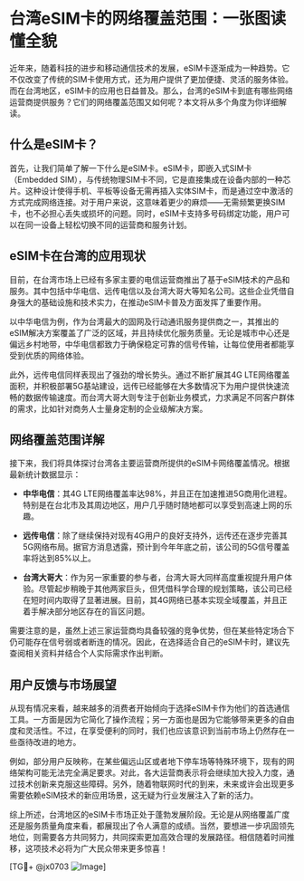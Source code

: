 # 台湾eSIM卡的网络覆盖范围：一张图读懂全貌

近年来，随着科技的进步和移动通信技术的发展，eSIM卡逐渐成为一种趋势。它不仅改变了传统的SIM卡使用方式，还为用户提供了更加便捷、灵活的服务体验。而在台湾地区，eSIM卡的应用也日益普及。那么，台湾的eSIM卡到底有哪些网络运营商提供服务？它们的网络覆盖范围又如何呢？本文将从多个角度为你详细解读。

## 什么是eSIM卡？

首先，让我们简单了解一下什么是eSIM卡。eSIM卡，即嵌入式SIM卡（Embedded SIM），与传统物理SIM卡不同，它是直接集成在设备内部的一种芯片。这种设计使得手机、平板等设备无需再插入实体SIM卡，而是通过空中激活的方式完成网络连接。对于用户来说，这意味着更少的麻烦——无需频繁更换SIM卡，也不必担心丢失或损坏的问题。同时，eSIM卡支持多号码绑定功能，用户可以在同一设备上轻松切换不同的运营商和服务计划。

## eSIM卡在台湾的应用现状

目前，在台湾市场上已经有多家主要的电信运营商推出了基于eSIM技术的产品和服务。其中包括中华电信、远传电信以及台湾大哥大等知名公司。这些企业凭借自身强大的基础设施和技术实力，在推动eSIM卡普及方面发挥了重要作用。

以中华电信为例，作为台湾最大的固网及行动通讯服务提供商之一，其推出的eSIM解决方案覆盖了广泛的区域，并且持续优化服务质量。无论是城市中心还是偏远乡村地带，中华电信都致力于确保稳定可靠的信号传输，让每位使用者都能享受到优质的网络体验。

此外，远传电信同样表现出了强劲的增长势头。通过不断扩展其4G LTE网络覆盖面积，并积极部署5G基站建设，远传已经能够在大多数情况下为用户提供快速流畅的数据传输速度。而台湾大哥大则专注于创新业务模式，力求满足不同客户群体的需求，比如针对商务人士量身定制的企业级解决方案。

## 网络覆盖范围详解

接下来，我们将具体探讨台湾各主要运营商所提供的eSIM卡网络覆盖情况。根据最新统计数据显示：

- **中华电信**：其4G LTE网络覆盖率达98%，并且正在加速推进5G商用化进程。特别是在台北市及其周边地区，用户几乎随时随地都可以享受到高速上网的乐趣。
  
- **远传电信**：除了继续保持对现有4G用户的良好支持外，远传还在逐步完善其5G网络布局。据官方消息透露，预计到今年年底之前，该公司的5G信号覆盖率将达到85%以上。

- **台湾大哥大**：作为另一家重要的参与者，台湾大哥大同样高度重视提升用户体验。尽管起步稍晚于其他两家巨头，但凭借科学合理的规划策略，该公司已经在短时间内取得了显著进展。目前，其4G网络已基本实现全域覆盖，并且正着手解决部分地区存在的盲区问题。

需要注意的是，虽然上述三家运营商均具备较强的竞争优势，但在某些特定场合下仍可能存在信号弱或者断连的情况。因此，在选择适合自己的eSIM卡时，建议先查阅相关资料并结合个人实际需求作出判断。

## 用户反馈与市场展望

从现有情况来看，越来越多的消费者开始倾向于选择eSIM卡作为他们的首选通信工具。一方面是因为它简化了操作流程；另一方面也是因为它能够带来更多的自由度和灵活性。不过，在享受便利的同时，我们也应该意识到当前市场上仍然存在一些亟待改进的地方。

例如，部分用户反映称，在某些偏远山区或者地下停车场等特殊环境下，现有的网络架构可能无法完全满足要求。对此，各大运营商表示将会继续加大投入力度，通过技术创新来克服这些障碍。另外，随着物联网时代的到来，未来或许会出现更多需要依赖eSIM技术的新应用场景，这无疑为行业发展注入了新的活力。

综上所述，台湾地区的eSIM卡市场正处于蓬勃发展阶段。无论是从网络覆盖广度还是服务质量角度来看，都展现出了令人满意的成绩。当然，要想进一步巩固领先地位，则需要各方共同努力，共同探索更加高效合理的发展路径。相信随着时间推移，这项技术必将为广大民众带来更多惊喜！

[TG💪+ @jx0703 ![Image](https://github.com/user-attachments/assets/dbca1d08-cadb-493c-b0ec-ad6f7a83f270)]